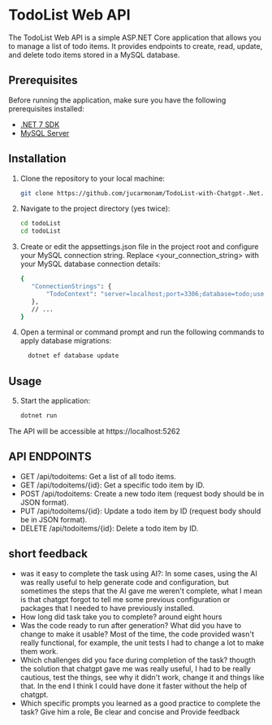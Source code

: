 # TodoList Web API

The TodoList Web API is a simple ASP.NET Core application that allows you to manage a list of todo items. It provides endpoints to create, read, update, and delete todo items stored in a MySQL database.

## Prerequisites

Before running the application, make sure you have the following prerequisites installed:

- [.NET 7 SDK](https://dotnet.microsoft.com/download/dotnet/7.0)
- [MySQL Server](https://dev.mysql.com/downloads/mysql/)

## Installation

1. Clone the repository to your local machine:

   ```bash
   git clone https://github.com/jucarmonam/TodoList-with-Chatgpt-.Net.git

2. Navigate to the project directory (yes twice):
   
   ```bash
   cd todoList
   cd todoList

3. Create or edit the appsettings.json file in the project root and configure your MySQL connection string. Replace <your_connection_string> with your MySQL database connection details:
    ```bash
    {
       "ConnectionStrings": {
           "TodoContext": "server=localhost;port=3306;database=todo;user=root;password=<your_password>"
       },
       // ...
   }

4. Open a terminal or command prompt and run the following commands to apply database migrations:
   ```bash
     dotnet ef database update

## Usage
5. Start the application:
   ```bash
   dotnet run

The API will be accessible at https://localhost:5262

## API ENDPOINTS

- GET /api/todoitems: Get a list of all todo items.
- GET /api/todoitems/{id}: Get a specific todo item by ID.
- POST /api/todoitems: Create a new todo item (request body should be in JSON format).
- PUT /api/todoitems/{id}: Update a todo item by ID (request body should be in JSON format).
- DELETE /api/todoitems/{id}: Delete a todo item by ID.

## short feedback
- was it easy to complete the task using AI?:
In some cases, using the AI was really useful to help generate code and configuration, but sometimes the steps that the AI gave me weren't complete, what I mean is that chatgpt forgot to tell me some previous configuration or packages that I needed to have previously installed.
- How long did task take you to complete?
around eight hours
- Was the code ready to run after generation? What did you have to change to make it usable?
Most of the time, the code provided wasn't really functional, for example, the unit tests I had to change a lot to make them work.
- Which challenges did you face during completion of the task?
thougth the solution that chatgpt gave me was really useful, I had to be really cautious, test the things, see why it didn't work, change it and things like that. In the end I think I could have done it faster without the help of chatgpt.
- Which specific prompts you learned as a good practice to complete the task?
Give him a role, Be clear and concise and Provide feedback

